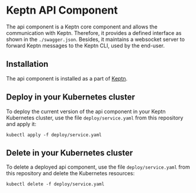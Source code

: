 # Keptn API Component

The api component is a Keptn core component and allows the communication with Keptn. Therefore, it provides a defined interface as shown in the `./swagger.json`. Besides, it maintains a websocket server to forward Keptn messages to the Keptn CLI, used by the end-user.

## Installation

The api component is installed as a part of [Keptn](https://keptn.sh).

## Deploy in your Kubernetes cluster

To deploy the current version of the api component in your Keptn Kubernetes cluster, use the file `deploy/service.yaml` from this repository and apply it:

```console
kubectl apply -f deploy/service.yaml
```

## Delete in your Kubernetes cluster

To delete a deployed api component, use the file `deploy/service.yaml` from this repository and delete the Kubernetes resources:

```console
kubectl delete -f deploy/service.yaml
```
